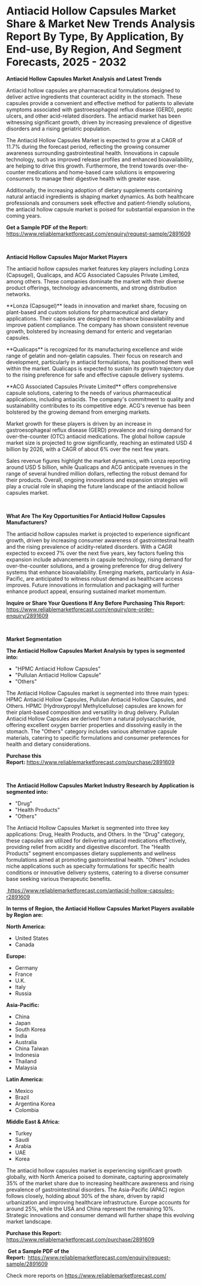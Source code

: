 <p><h1>Antiacid Hollow Capsules Market Share & Market New Trends Analysis Report By Type, By Application, By End-use, By Region, And Segment Forecasts, 2025 - 2032</h1></p><p><strong>Antiacid Hollow Capsules Market Analysis and Latest Trends</strong></p>
<p><p>Antiacid hollow capsules are pharmaceutical formulations designed to deliver active ingredients that counteract acidity in the stomach. These capsules provide a convenient and effective method for patients to alleviate symptoms associated with gastroesophageal reflux disease (GERD), peptic ulcers, and other acid-related disorders. The antiacid market has been witnessing significant growth, driven by increasing prevalence of digestive disorders and a rising geriatric population. </p><p>The Antiacid Hollow Capsules Market is expected to grow at a CAGR of 11.7% during the forecast period, reflecting the growing consumer awareness surrounding gastrointestinal health. Innovations in capsule technology, such as improved release profiles and enhanced bioavailability, are helping to drive this growth. Furthermore, the trend towards over-the-counter medications and home-based care solutions is empowering consumers to manage their digestive health with greater ease. </p><p>Additionally, the increasing adoption of dietary supplements containing natural antiacid ingredients is shaping market dynamics. As both healthcare professionals and consumers seek effective and patient-friendly solutions, the antiacid hollow capsule market is poised for substantial expansion in the coming years.</p></p>
<p><strong>Get a Sample PDF of the Report:&nbsp;</strong> <a href="https://www.reliablemarketforecast.com/enquiry/request-sample/2891609?utm_campaign=2320&utm_medium=2&utm_source=Github&utm_content=ia&utm_term=14032025&utm_id=antiacid-hollow-capsules">https://www.reliablemarketforecast.com/enquiry/request-sample/2891609</a></p>
<p>&nbsp;</p>
<p><strong>Antiacid Hollow Capsules Major Market Players</strong></p>
<p><p>The antiacid hollow capsules market features key players including Lonza (Capsugel), Qualicaps, and ACG Associated Capsules Private Limited, among others. These companies dominate the market with their diverse product offerings, technology advancements, and strong distribution networks.</p><p>**Lonza (Capsugel)** leads in innovation and market share, focusing on plant-based and custom solutions for pharmaceutical and dietary applications. Their capsules are designed to enhance bioavailability and improve patient compliance. The company has shown consistent revenue growth, bolstered by increasing demand for enteric and vegetarian capsules.</p><p>**Qualicaps** is recognized for its manufacturing excellence and wide range of gelatin and non-gelatin capsules. Their focus on research and development, particularly in antiacid formulations, has positioned them well within the market. Qualicaps is expected to sustain its growth trajectory due to the rising preference for safe and effective capsule delivery systems.</p><p>**ACG Associated Capsules Private Limited** offers comprehensive capsule solutions, catering to the needs of various pharmaceutical applications, including antiacids. The company's commitment to quality and sustainability contributes to its competitive edge. ACG's revenue has been bolstered by the growing demand from emerging markets.</p><p>Market growth for these players is driven by an increase in gastroesophageal reflux disease (GERD) prevalence and rising demand for over-the-counter (OTC) antiacid medications. The global hollow capsule market size is projected to grow significantly, reaching an estimated USD 4 billion by 2026, with a CAGR of about 6% over the next few years.</p><p>Sales revenue figures highlight the market dynamics, with Lonza reporting around USD 5 billion, while Qualicaps and ACG anticipate revenues in the range of several hundred million dollars, reflecting the robust demand for their products. Overall, ongoing innovations and expansion strategies will play a crucial role in shaping the future landscape of the antiacid hollow capsules market.</p></p>
<p>&nbsp;</p>
<p><strong>What Are The Key Opportunities For Antiacid Hollow Capsules Manufacturers?</strong></p>
<p><p>The antiacid hollow capsules market is projected to experience significant growth, driven by increasing consumer awareness of gastrointestinal health and the rising prevalence of acidity-related disorders. With a CAGR expected to exceed 7% over the next five years, key factors fueling this expansion include advancements in capsule technology, rising demand for over-the-counter solutions, and a growing preference for drug delivery systems that enhance bioavailability. Emerging markets, particularly in Asia-Pacific, are anticipated to witness robust demand as healthcare access improves. Future innovations in formulation and packaging will further enhance product appeal, ensuring sustained market momentum.</p></p>
<p><strong>Inquire or Share Your Questions If Any Before Purchasing This Report:</strong> <a href="https://www.reliablemarketforecast.com/enquiry/pre-order-enquiry/2891609?utm_campaign=2320&utm_medium=2&utm_source=Github&utm_content=ia&utm_term=14032025&utm_id=antiacid-hollow-capsules">https://www.reliablemarketforecast.com/enquiry/pre-order-enquiry/2891609</a></p>
<p>&nbsp;</p>
<p><strong>Market Segmentation</strong></p>
<p><strong>The Antiacid Hollow Capsules Market Analysis by types is segmented into:</strong></p>
<p><ul><li>"HPMC Antiacid Hollow Capsules"</li><li>"Pullulan Antiacid Hollow Capsule"</li><li>"Others"</li></ul></p>
<p><p>The Antiacid Hollow Capsules market is segmented into three main types: HPMC Antiacid Hollow Capsules, Pullulan Antiacid Hollow Capsules, and Others. HPMC (Hydroxypropyl Methylcellulose) capsules are known for their plant-based composition and versatility in drug delivery. Pullulan Antiacid Hollow Capsules are derived from a natural polysaccharide, offering excellent oxygen barrier properties and dissolving easily in the stomach. The "Others" category includes various alternative capsule materials, catering to specific formulations and consumer preferences for health and dietary considerations.</p></p>
<p><strong>Purchase this Report:&nbsp;</strong><a href="https://www.reliablemarketforecast.com/purchase/2891609?utm_campaign=2320&utm_medium=2&utm_source=Github&utm_content=ia&utm_term=14032025&utm_id=antiacid-hollow-capsules">https://www.reliablemarketforecast.com/purchase/2891609</a></p>
<p>&nbsp;</p>
<p><strong>The Antiacid Hollow Capsules Market Industry Research by Application is segmented into:</strong></p>
<p><ul><li>"Drug"</li><li>"Health Products"</li><li>"Others"</li></ul></p>
<p><p>The Antiacid Hollow Capsules Market is segmented into three key applications: Drug, Health Products, and Others. In the "Drug" category, these capsules are utilized for delivering antacid medications effectively, providing relief from acidity and digestive discomfort. The "Health Products" segment encompasses dietary supplements and wellness formulations aimed at promoting gastrointestinal health. "Others" includes niche applications such as specialty formulations for specific health conditions or innovative delivery systems, catering to a diverse consumer base seeking various therapeutic benefits.</p></p>
<p><a href="https://www.reliablemarketforecast.com/antiacid-hollow-capsules-r2891609?utm_campaign=2320&utm_medium=2&utm_source=Github&utm_content=ia&utm_term=14032025&utm_id=antiacid-hollow-capsules">&nbsp;https://www.reliablemarketforecast.com/antiacid-hollow-capsules-r2891609</a></p>
<p><strong>In terms of Region, the Antiacid Hollow Capsules Market Players available by Region are:</strong></p>
<p>
    <p> <strong> North America: </strong>
        <ul>
            <li>United States</li>
            <li>Canada</li>
        </ul>
        </p> 
    <p> <strong> Europe: </strong>
        <ul>
            <li>Germany</li>
            <li>France</li>
            <li>U.K.</li>
            <li>Italy</li>
            <li>Russia</li>
        </ul>
        </p> 
    <p> <strong> Asia-Pacific: </strong>
        <ul>
            <li>China</li>
            <li>Japan</li>
            <li>South Korea</li>
            <li>India</li>
            <li>Australia</li>
            <li>China Taiwan</li>
            <li>Indonesia</li>
            <li>Thailand</li>
            <li>Malaysia</li>
        </ul>
        </p> 
    <p> <strong> Latin America: </strong>
        <ul>
            <li>Mexico</li>
            <li>Brazil</li>
            <li>Argentina Korea</li>
            <li>Colombia</li>
        </ul>
        </p> 
    <p> <strong> Middle East & Africa: </strong>
        <ul>
            <li>Turkey</li>
            <li>Saudi</li>
            <li>Arabia</li>
            <li>UAE</li>
            <li>Korea</li>
        </ul>
    </p>
    </p>
<p><p>The antiacid hollow capsules market is experiencing significant growth globally, with North America poised to dominate, capturing approximately 35% of the market share due to increasing healthcare awareness and rising prevalence of gastrointestinal disorders. The Asia-Pacific (APAC) region follows closely, holding about 30% of the share, driven by rapid urbanization and improving healthcare infrastructure. Europe accounts for around 25%, while the USA and China represent the remaining 10%. Strategic innovations and consumer demand will further shape this evolving market landscape.</p></p>
<p><strong>Purchase this Report: </strong><a href="https://www.reliablemarketforecast.com/purchase/2891609?utm_campaign=2320&utm_medium=2&utm_source=Github&utm_content=ia&utm_term=14032025&utm_id=antiacid-hollow-capsules">https://www.reliablemarketforecast.com/purchase/2891609</a></p>
<p>&nbsp;<strong>Get a Sample PDF of the Report:&nbsp;&nbsp;</strong><a href="https://www.reliablemarketforecast.com/enquiry/request-sample/2891609?utm_campaign=2320&utm_medium=2&utm_source=Github&utm_content=ia&utm_term=14032025&utm_id=antiacid-hollow-capsules">https://www.reliablemarketforecast.com/enquiry/request-sample/2891609</a></p>
<p><strong></strong></p>
<p>Check more reports on <a href="https://www.reliablemarketforecast.com/?utm_campaign=2320&utm_medium=2&utm_source=Github&utm_content=ia&utm_term=14032025&utm_id=antiacid-hollow-capsules">https://www.reliablemarketforecast.com/</a></p>